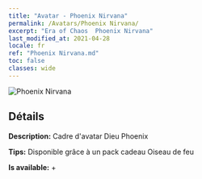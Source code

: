 ```yaml
---
title: "Avatar - Phoenix Nirvana"
permalink: /Avatars/Phoenix Nirvana/
excerpt: "Era of Chaos  Phoenix Nirvana"
last_modified_at: 2021-04-28
locale: fr
ref: "Phoenix Nirvana.md"
toc: false
classes: wide
---
```

 ![Phoenix Nirvana](/images/a/avatarFrame_17.png)

## Détails

 **Description:** Cadre d'avatar Dieu Phoenix 

 **Tips:** Disponible grâce à un pack cadeau Oiseau de feu 

 **Is available:**  + 

